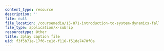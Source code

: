 ```yaml
---
content_type: resource
description: ''
file: null
file_location: /coursemedia/15-871-introduction-to-system-dynamics-fall-2013/f3f5b71e17f6ce1df116f51de7470f0a_AnTwZVviXyY.srt
file_type: application/x-subrip
resourcetype: Other
title: 3play caption file
uid: f3f5b71e-17f6-ce1d-f116-f51de7470f0a
---
```

